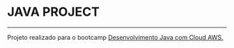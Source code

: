 # JAVA PROJECT
----
Projeto realizado para o bootcamp [Desenvolvimento Java com Cloud AWS.](https://web.dio.me/track/coding-future-gft-aws-desenvolvimento-java-com-cloud-aws)